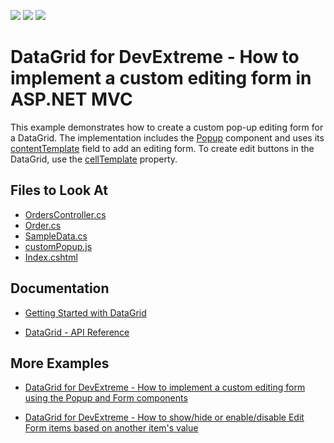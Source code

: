 <!-- default badges list -->
![](https://img.shields.io/endpoint?url=https://codecentral.devexpress.com/api/v1/VersionRange/128583394/17.2.4%2B)
[![](https://img.shields.io/badge/Open_in_DevExpress_Support_Center-FF7200?style=flat-square&logo=DevExpress&logoColor=white)](https://supportcenter.devexpress.com/ticket/details/T591034)
[![](https://img.shields.io/badge/📖_How_to_use_DevExpress_Examples-e9f6fc?style=flat-square)](https://docs.devexpress.com/GeneralInformation/403183)
<!-- default badges end -->
# DataGrid for DevExtreme - How to implement a custom editing form in ASP.NET MVC

This example demonstrates how to create a custom pop-up editing form for a DataGrid. The implementation includes the [Popup](https://js.devexpress.com/Documentation/ApiReference/UI_Widgets/dxPopup/) component and uses its [contentTemplate](https://js.devexpress.com/Documentation/ApiReference/UI_Widgets/dxPopup/Configuration/#contentTemplate) field to add an editing form. To create edit buttons in the DataGrid, use the [cellTemplate](https://js.devexpress.com/Documentation/ApiReference/UI_Widgets/dxDataGrid/Configuration/columns/#cellTemplate) property.

## Files to Look At

* [OrdersController.cs](./CS/DevExtremeMvcApp1/Controllers/OrdersController.cs)
* [Order.cs](./CS/DevExtremeMvcApp1/Models/Order.cs)
* [SampleData.cs](./CS/DevExtremeMvcApp1/Models/SampleData.cs)
* [customPopup.js](./CS/DevExtremeMvcApp1/Scripts/customPopup/customPopup.js)
* [Index.cshtml](./CS/DevExtremeMvcApp1/Views/Home/Index.cshtml)

## Documentation

- [Getting Started with DataGrid](https://js.devexpress.com/Documentation/Guide/UI_Components/DataGrid/Getting_Started_with_DataGrid/)

- [DataGrid - API Reference](https://js.devexpress.com/Documentation/ApiReference/UI_Components/dxDataGrid/)

## More Examples

- [DataGrid for DevExtreme - How to implement a custom editing form using the Popup and Form components](https://github.com/DevExpress-Examples/devextreme-datagrid-custom-editing-form)

- [DataGrid for DevExtreme - How to show/hide or enable/disable Edit Form items based on another item's value](https://github.com/DevExpress-Examples/DataGrid-How-to-hide-disable-Edit-Form-items-based-on-another-item-s-value)
